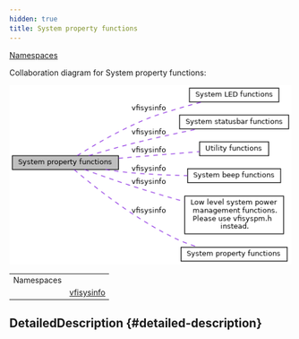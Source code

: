 ```yaml
---
hidden: true
title: System property functions
---
```


[Namespaces](#namespaces)

Collaboration diagram for System property functions:

![](group__syserro.png)

|            |                                                          |
|------------|----------------------------------------------------------|
| Namespaces |                                                          |
|            | <a href="namespacevfisysinfo.md">vfisysinfo</a> |

## DetailedDescription {#detailed-description}
